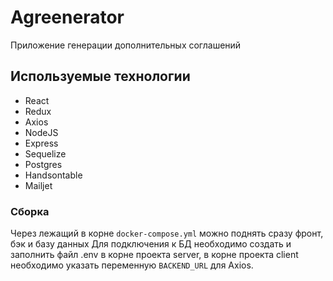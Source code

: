 # Agreenerator

Приложение генерации дополнительных соглашений

## Используемые технологии

* React
* Redux
* Axios
* NodeJS
* Express
* Sequelize
* Postgres
* Handsontable
* Mailjet

### Сборка

Через лежащий в корне `docker-compose.yml` можно поднять сразу фронт, бэк и базу данных
Для подключения к БД необходимо создать и заполнить файл .env в корне проекта server, в корне проекта client необходимо указать переменную `BACKEND_URL` для Axios.